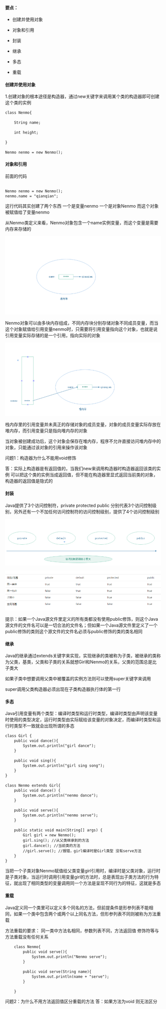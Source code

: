 #### 要点：

* 创建并使用对象

* 对象和引用

* 封装

* 继承

* 多态

* 重载

#### 创建并使用对象

1.创建对象的根本途径是构造器，通过new关键字来调用某个类的构造器即可创建这个类的实例

```
class Nenmo{
    
    String name;

    int height;

}

Nenmo nenmo = new Nenmo();

```

#### 对象和引用

前面的代码

```

Nenmo nenmo = new Nenmo();
nenmo.name = "qianqian";

```

这行代码其实创建了两个东西 一个是变量nenmo 一个是对象Nenmo 而这个对象被赋值给了变量nenmo

从Nenmo类定义来看，Nenmo对象包含一个name实例变量，而这个变量是需要内存来存储的


  ![堆内存](../static/堆内存(1).png)


Nenmo对象可以由多块内存组成，不同内存块分别存储对象不同成员变量，而当这个对象赋值给引用变量nenmo时，只需要将引用变量指向这个对象，也就是说引用变量实际存储的是一个引用，指向实际的对象


  ![堆内存](../static/堆内存(2).png)
  

栈内存里的引用变量并未真正的存储对象的成员变量，对象的成员变量实际存放在堆内存，而引用变量只是指向堆内存的对象

当对象被创建成功后，这个对象会保存在堆内存，程序不允许直接访问堆内存中的对象，只能通过该对象的引用来操作该对象


问题1：构造器为什么不能用void修饰

答：实际上构造器是有返回值的，当我们new来调用构造器时构造器返回该类的实例 可以把这个类的实例当成返回值，但不能在构造器里显式返回当前类的对象，构造器的返回值是隐式的



#### 封装

Java提供了3个访问控制符，private protected public 分别代表3个访问控制级别，另外还有一个不加任何访问控制符的访问控制级别，提供了4个访问控制级别



  ![string](../static/访问控制级别.png)

  
  ![string](../static/隔离级别表.png)

  提示：如果一个Java源文件里定义的所有类都没有使用public修饰，则这个Java源文件的文件名可以是一切合法的文件名；但如果一个Java源文件里定义了一个public修饰的类则这个源文件的文件名必须与public修饰的类的类名相同

#### 继承

Java的继承通过extends关键字来实现，实现继承的类被称为子类，被继承的类称为父类，基类，父类和子类的关系就想Girl和Nenmo的关系，父类的范围总是比子类大

如果子类中想要调用父类中被覆盖的实例方法则可以使用super关键字来调用

super调用父类构造器必须出现在子类构造器执行体的第一行

#### 多态

Java引用变量有两个类型：编译时类型和运行时类型，编译时类型由声明该变量时使用的类型决定，运行时类型由实际赋给该变量的对象决定，而编译时类型和运行时类型不一致就会出现所谓的多态

```
class Girl {
    public void dance(){
        System.out.println("girl dance");
    }

    public void sing(){
        System.out.println("girl sing song");
    }
}

class Nenmo extends Girl{
    public void dance() {
        System.out.println("nenmo dance");
    }

    public void serve(){
        System.out.println("nenmo serve");
    }

    public static void main(String[] args) {
        Girl girl = new Nenmo();
        girl.sing(); //从父类继承到的方法
        girl.dance(); //当前类的方法
        //girl.serve(); //报错，girl编译时是Girl类型 没有serve方法
    }
}
```

当把一个子类对象Nenmo赋值给父类变量girl引用时，编译时是父类对象，运行时是子类对象，当运行时调用引用变量girl的方法时，总是表现出子类方法的行为特征，就出现了相同类型的变量调用同一个方法是呈现不同行为的特征，这就是多态

#### 重载

Java定义同一个类里可以定义多个同名的方法，但前提条件是形参列表不能相同，如果一个类中包含两个或两个以上同名方法，但形参列表不同则被称为方法重载

方法重载的要求： 同一类中方法名相同，参数列表不同，方法返回值 修饰符等与方法重载没有任何关系

```
    class Nenmo{
        public void serve(){
            System.out.println("Nenmo serve");
        }
        
        public void serve(String name){
            System.out.println(name + "serve");
        }
        
    }
```

问题2：为什么不用方法返回值区分重载的方法
答：如果方法为void 则无法区分